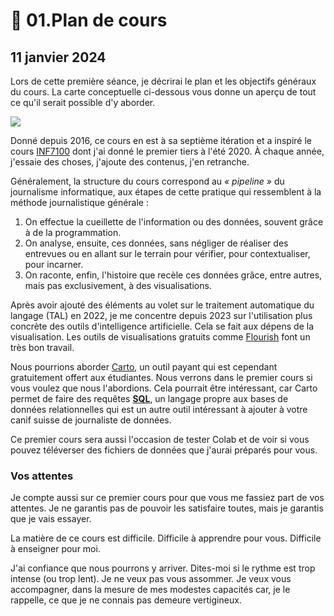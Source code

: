 # 🤖 01.Plan de cours

## 11 janvier 2024

Lors de cette première séance, je décrirai le plan et les objectifs généraux du cours. La carte conceptuelle ci-dessous vous donne un aperçu de tout ce qu'il serait possible d'y aborder.

![](../.gitbook/assets/JdeD\_concepts.jpg)

Donné depuis 2016, ce cours en est à sa septième itération et a inspiré le cours [INF7100](https://etudier.uqam.ca/cours?sigle=INF7100) dont j'ai donné le premier tiers à l'été 2020. À chaque année, j'essaie des choses, j'ajoute des contenus, j'en retranche.

Généralement, la structure du cours correspond au _« pipeline »_ du journalisme informatique, aux étapes de cette pratique qui ressemblent à la méthode journalistique générale :

1. On effectue la cueillette de l'information ou des données, souvent grâce à de la programmation.
2. On analyse, ensuite, ces données, sans négliger de réaliser des entrevues ou en allant sur le terrain pour vérifier, pour contextualiser, pour incarner.
3. On raconte, enfin, l'histoire que recèle ces données grâce, entre autres, mais pas exclusivement, à des visualisations.

Après avoir ajouté des éléments au volet sur le traitement automatique du langage (TAL) en 2022, je me concentre depuis 2023 sur l'utilisation plus concrète des outils d'intelligence artificielle. Cela se fait aux dépens de la visualisation. Les outils de visualisations gratuits comme [Flourish](https://flourish.studio/) font un très bon travail.

Nous pourrions aborder [Carto](https://carto.com/), un outil payant qui est cependant gratuitement offert aux étudiantes. Nous verrons dans le premier cours si vous voulez que nous l'abordions. Cela pourrait être intéressant, car Carto permet de faire des requêtes [**SQL**](https://fr.wikipedia.org/wiki/Structured\_Query\_Language), un langage propre aux bases de données relationnelles qui est un autre outil intéressant à ajouter à votre canif suisse de journaliste de données.

Ce premier cours sera aussi l'occasion de tester Colab et de voir si vous pouvez téléverser des fichiers de données que j'aurai préparés pour vous.

### Vos attentes

Je compte aussi sur ce premier cours pour que vous me fassiez part de vos attentes. Je ne garantis pas de pouvoir les satisfaire toutes, mais je garantis que je vais essayer.&#x20;

La matière de ce cours est difficile. Difficile à apprendre pour vous. Difficile à enseigner pour moi.

J'ai confiance que nous pourrons y arriver. Dites-moi si le rythme est trop intense (ou trop lent). Je ne veux pas vous assommer. Je veux vous accompagner, dans la mesure de mes modestes capacités car, je le rappelle, ce que je ne connais pas demeure vertigineux.

